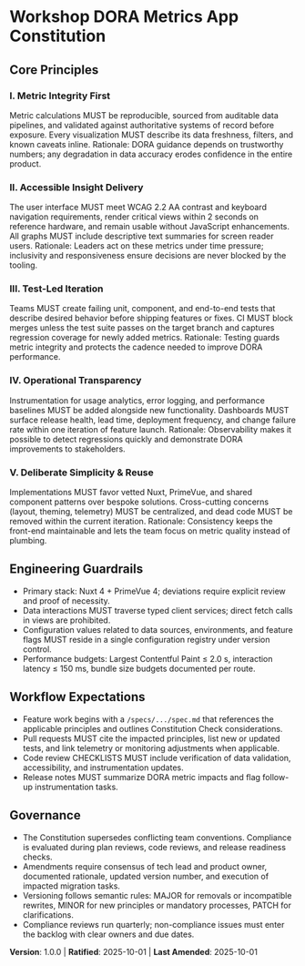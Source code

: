 <!--
Sync Impact Report
Version change: 0.0.0 → 1.0.0
Modified principles: Initial adoption (no prior titles)
Added sections: Core Principles; Engineering Guardrails; Workflow Expectations; Governance
Removed sections: none
Templates requiring updates:
- ✅ .specify/templates/plan-template.md
- ✅ .specify/templates/tasks-template.md
Follow-up TODOs: none
-->
# Workshop DORA Metrics App Constitution

## Core Principles

### I. Metric Integrity First
Metric calculations MUST be reproducible, sourced from auditable data pipelines, and validated against authoritative systems of record before exposure. Every visualization MUST describe its data freshness, filters, and known caveats inline.
Rationale: DORA guidance depends on trustworthy numbers; any degradation in data accuracy erodes confidence in the entire product.

### II. Accessible Insight Delivery
The user interface MUST meet WCAG 2.2 AA contrast and keyboard navigation requirements, render critical views within 2 seconds on reference hardware, and remain usable without JavaScript enhancements. All graphs MUST include descriptive text summaries for screen reader users.
Rationale: Leaders act on these metrics under time pressure; inclusivity and responsiveness ensure decisions are never blocked by the tooling.

### III. Test-Led Iteration
Teams MUST create failing unit, component, and end-to-end tests that describe desired behavior before shipping features or fixes. CI MUST block merges unless the test suite passes on the target branch and captures regression coverage for newly added metrics.
Rationale: Testing guards metric integrity and protects the cadence needed to improve DORA performance.

### IV. Operational Transparency
Instrumentation for usage analytics, error logging, and performance baselines MUST be added alongside new functionality. Dashboards MUST surface release health, lead time, deployment frequency, and change failure rate within one iteration of feature launch.
Rationale: Observability makes it possible to detect regressions quickly and demonstrate DORA improvements to stakeholders.

### V. Deliberate Simplicity & Reuse
Implementations MUST favor vetted Nuxt, PrimeVue, and shared component patterns over bespoke solutions. Cross-cutting concerns (layout, theming, telemetry) MUST be centralized, and dead code MUST be removed within the current iteration.
Rationale: Consistency keeps the front-end maintainable and lets the team focus on metric quality instead of plumbing.

## Engineering Guardrails
- Primary stack: Nuxt 4 + PrimeVue 4; deviations require explicit review and proof of necessity.
- Data interactions MUST traverse typed client services; direct fetch calls in views are prohibited.
- Configuration values related to data sources, environments, and feature flags MUST reside in a single configuration registry under version control.
- Performance budgets: Largest Contentful Paint ≤ 2.0 s, interaction latency ≤ 150 ms, bundle size budgets documented per route.

## Workflow Expectations
- Feature work begins with a `/specs/.../spec.md` that references the applicable principles and outlines Constitution Check considerations.
- Pull requests MUST cite the impacted principles, list new or updated tests, and link telemetry or monitoring adjustments when applicable.
- Code review CHECKLISTS MUST include verification of data validation, accessibility, and instrumentation updates.
- Release notes MUST summarize DORA metric impacts and flag follow-up instrumentation tasks.

## Governance
- The Constitution supersedes conflicting team conventions. Compliance is evaluated during plan reviews, code reviews, and release readiness checks.
- Amendments require consensus of tech lead and product owner, documented rationale, updated version number, and execution of impacted migration tasks.
- Versioning follows semantic rules: MAJOR for removals or incompatible rewrites, MINOR for new principles or mandatory processes, PATCH for clarifications.
- Compliance reviews run quarterly; non-compliance issues must enter the backlog with clear owners and due dates.

**Version**: 1.0.0 | **Ratified**: 2025-10-01 | **Last Amended**: 2025-10-01